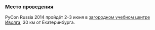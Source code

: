 ### Место проведения

PyCon Russia 2014 пройдёт 2&ndash;3 июня в [загородном учебном центре Иволга](http://www.ivolga-ural.ru/), 30 км от Екатеринбурга.


